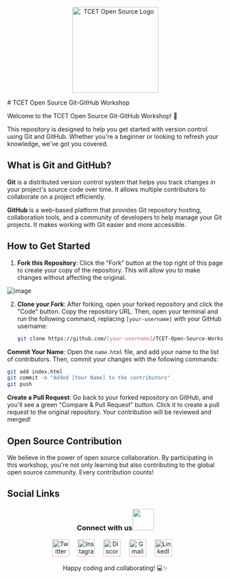 <p align="center">
  <img src="https://github.com/tcet-opensource.png" alt="TCET Open Source Logo" width="200">
</p>
# TCET Open Source Git-GitHub Workshop

Welcome to the TCET Open Source Git-GitHub Workshop! 🚀

This repository is designed to help you get started with version control using Git and GitHub. Whether you're a beginner or looking to refresh your knowledge, we've got you covered.

## What is Git and GitHub?

**Git** is a distributed version control system that helps you track changes in your project's source code over time. It allows multiple contributors to collaborate on a project efficiently.

**GitHub** is a web-based platform that provides Git repository hosting, collaboration tools, and a community of developers to help manage your Git projects. It makes working with Git easier and more accessible.

## How to Get Started

1. **Fork this Repository**: Click the "Fork" button at the top right of this page to create your copy of the repository. This will allow you to make changes without affecting the original.

![image](https://github.com/Aisu2635/git-workshop/assets/104310687/d0dfcad9-4212-4021-8272-c2965d74c6cc)

2. **Clone your Fork**: After forking, open your forked repository and click the "Code" button. Copy the repository URL. Then, open your terminal and run the following command, replacing `[your-username]` with your GitHub username:

   ```bash
   git clone https://github.com/[your-username]/TCET-Open-Source-Workshop.git
   ```
**Commit Your Name**: Open the `name.html` file, and add your name to the list of contributors. Then, commit your changes with the following commands:
```bash
git add index.html
git commit -m "Added [Your Name] to the contributors"
git push
```
**Create a Pull Request**: Go back to your forked repository on GitHub, and you'll see a green "Compare & Pull Request" button. Click it to create a pull request to the original repository. Your contribution will be reviewed and merged!

## Open Source Contribution
We believe in the power of open source collaboration. By participating in this workshop, you're not only learning but also contributing to the global open source community. Every contribution counts!

## Social Links

<div align="center">
<h3> Connect with us<a href="https://gifyu.com/image/Zy2f"><img src="https://github.com/milaan9/milaan9/blob/main/Handshake.gif" width="50px"></a>
</h3> 
<p align="center">
    <a href="https://twitter.com/tcetopensource" target="_blank"><img alt="Twitter" width="40px" src="https://www.iconpacks.net/icons/2/free-twitter-logo-icon-2429-thumb.png"></a> &nbsp&nbsp&nbsp
    <a href="https://www.instagram.com/tcetopensource/" target="_blank"><img alt="Instagram" width="40px" src="https://cdn-icons-png.flaticon.com/512/1384/1384063.png"></a> &nbsp&nbsp&nbsp
    <a href="https://discord.gg/r7ZhAREg2M" target="_blank"><img alt="Discord" width="40px" src="https://cdn-icons-png.flaticon.com/512/5968/5968756.png"></a> &nbsp&nbsp&nbsp
    <a href="mailto:opensource@tcetmumbai.in" target="_blank"><img alt="Gmail" width="40px" src="https://cdn-icons-png.flaticon.com/512/5968/5968534.png"></a> &nbsp&nbsp&nbsp 
    <a href="https://www.linkedin.com/company/tcet-opensource/" target="_blank"><img alt="LinkedIn" width="40px" src="https://cdn-icons-png.flaticon.com/512/3536/3536505.png"></a> &nbsp&nbsp&nbsp
</p> 

Happy coding and collaborating! 💻✨
